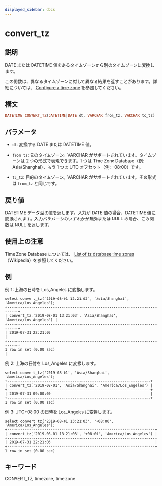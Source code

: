 ```yaml
---
displayed_sidebar: docs
---
```


# convert_tz

## 説明

DATE または DATETIME 値をあるタイムゾーンから別のタイムゾーンに変換します。

この関数は、異なるタイムゾーンに対して異なる結果を返すことがあります。詳細については、 [Configure a time zone](../../../administration/management/timezone.md) を参照してください。

## 構文

```Haskell
DATETIME CONVERT_TZ(DATETIME|DATE dt, VARCHAR from_tz, VARCHAR to_tz)
```

## パラメータ

- `dt`: 変換する DATE または DATETIME 値。

- `from_tz`: 元のタイムゾーン。VARCHAR がサポートされています。タイムゾーンは 2 つの形式で表現できます。1 つは Time Zone Database（例: Asia/Shanghai）、もう 1 つは UTC オフセット（例: +08:00）です。

- `to_tz`: 目的のタイムゾーン。VARCHAR がサポートされています。その形式は `from_tz` と同じです。

## 戻り値

DATETIME データ型の値を返します。入力が DATE 値の場合、DATETIME 値に変換されます。入力パラメータのいずれかが無効または NULL の場合、この関数は NULL を返します。

## 使用上の注意

Time Zone Database については、 [List of tz database time zones](https://en.wikipedia.org/wiki/List_of_tz_database_time_zones) （Wikipedia）を参照してください。

## 例

例 1: 上海の日時を Los_Angeles に変換します。

```plaintext
select convert_tz('2019-08-01 13:21:03', 'Asia/Shanghai', 'America/Los_Angeles');
+---------------------------------------------------------------------------+
| convert_tz('2019-08-01 13:21:03', 'Asia/Shanghai', 'America/Los_Angeles') |
+---------------------------------------------------------------------------+
| 2019-07-31 22:21:03                                                       |
+---------------------------------------------------------------------------+
1 row in set (0.00 sec)                                                       |
```

例 2: 上海の日付を Los_Angeles に変換します。

```plaintext
select convert_tz('2019-08-01', 'Asia/Shanghai', 'America/Los_Angeles');
+------------------------------------------------------------------+
| convert_tz('2019-08-01', 'Asia/Shanghai', 'America/Los_Angeles') |
+------------------------------------------------------------------+
| 2019-07-31 09:00:00                                              |
+------------------------------------------------------------------+
1 row in set (0.00 sec)
```

例 3: UTC+08:00 の日時を Los_Angeles に変換します。

```plaintext
select convert_tz('2019-08-01 13:21:03', '+08:00', 'America/Los_Angeles');
+--------------------------------------------------------------------+
| convert_tz('2019-08-01 13:21:03', '+08:00', 'America/Los_Angeles') |
+--------------------------------------------------------------------+
| 2019-07-31 22:21:03                                                |
+--------------------------------------------------------------------+
1 row in set (0.00 sec)
```

## キーワード

CONVERT_TZ, timezone, time zone